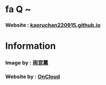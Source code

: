 # fa Q ~

### Website : [kaoruchan220915.github.io](https://kaoruchan220915.github.io "fa Q")

# Information

### Image by : [雨宮薰](https://www.instagram.com/qwe226637 "雨宮薰's instagram profile")

### Website by : [OnCloud](https://github.com/Anonymous-AAAA "OnCloud's GitHub profile")
